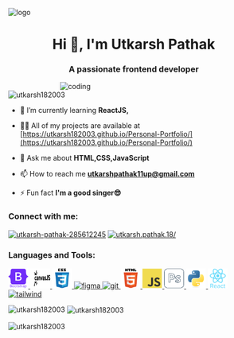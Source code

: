![logo](https://github.com/Utkarsh182003/Utkarsh182003/blob/main/banner.png)
<h1 align="center">Hi 👋, I'm Utkarsh Pathak</h1>
<h3 align="center">A passionate frontend developer</h3>
<img align="right" alt="coding" width="400px" src="https://cdn.dribbble.com/users/1162077/screenshots/3848914/programmer.gif">

<p align="left"> <img src="https://komarev.com/ghpvc/?username=utkarsh182003&label=Profile%20views&color=0e75b6&style=flat" alt="utkarsh182003" /> </p>

- 🌱 I’m currently learning **ReactJS,**

- 👨‍💻 All of my projects are available at [https://utkarsh182003.github.io/Personal-Portfolio/](https://utkarsh182003.github.io/Personal-Portfolio/)

- 💬 Ask me about **HTML,CSS,JavaScript**

- 📫 How to reach me **utkarshpathak11up@gmail.com**

- ⚡ Fun fact **I'm a good singer😎**

<h3 align="left">Connect with me:</h3>
<p align="left">
<a href="https://linkedin.com/in/utkarsh-pathak-285612245" target="blank"><img align="center" src="https://raw.githubusercontent.com/rahuldkjain/github-profile-readme-generator/master/src/images/icons/Social/linked-in-alt.svg" alt="utkarsh-pathak-285612245" height="30" width="40" /></a>
<a href="https://instagram.com/utkarsh.pathak.18/" target="blank"><img align="center" src="https://raw.githubusercontent.com/rahuldkjain/github-profile-readme-generator/master/src/images/icons/Social/instagram.svg" alt="utkarsh.pathak.18/" height="30" width="40" /></a>
</p>

<h3 align="left">Languages and Tools:</h3>
<p align="left"> <a href="https://getbootstrap.com" target="_blank" rel="noreferrer"> <img src="https://raw.githubusercontent.com/devicons/devicon/master/icons/bootstrap/bootstrap-plain-wordmark.svg" alt="bootstrap" width="40" height="40"/> </a> <a href="https://canvasjs.com" target="_blank" rel="noreferrer"> <img src="https://raw.githubusercontent.com/Hardik0307/Hardik0307/master/assets/canvasjs-charts.svg" alt="canvasjs" width="40" height="40"/> </a> <a href="https://www.w3schools.com/css/" target="_blank" rel="noreferrer"> <img src="https://raw.githubusercontent.com/devicons/devicon/master/icons/css3/css3-original-wordmark.svg" alt="css3" width="40" height="40"/> </a> <a href="https://www.figma.com/" target="_blank" rel="noreferrer"> <img src="https://www.vectorlogo.zone/logos/figma/figma-icon.svg" alt="figma" width="40" height="40"/> </a> <a href="https://git-scm.com/" target="_blank" rel="noreferrer"> <img src="https://www.vectorlogo.zone/logos/git-scm/git-scm-icon.svg" alt="git" width="40" height="40"/> </a> <a href="https://www.w3.org/html/" target="_blank" rel="noreferrer"> <img src="https://raw.githubusercontent.com/devicons/devicon/master/icons/html5/html5-original-wordmark.svg" alt="html5" width="40" height="40"/> </a> <a href="https://developer.mozilla.org/en-US/docs/Web/JavaScript" target="_blank" rel="noreferrer"> <img src="https://raw.githubusercontent.com/devicons/devicon/master/icons/javascript/javascript-original.svg" alt="javascript" width="40" height="40"/> </a> <a href="https://www.photoshop.com/en" target="_blank" rel="noreferrer"> <img src="https://raw.githubusercontent.com/devicons/devicon/master/icons/photoshop/photoshop-line.svg" alt="photoshop" width="40" height="40"/> </a> <a href="https://www.python.org" target="_blank" rel="noreferrer"> <img src="https://raw.githubusercontent.com/devicons/devicon/master/icons/python/python-original.svg" alt="python" width="40" height="40"/> </a> <a href="https://reactjs.org/" target="_blank" rel="noreferrer"> <img src="https://raw.githubusercontent.com/devicons/devicon/master/icons/react/react-original-wordmark.svg" alt="react" width="40" height="40"/> </a> <a href="https://tailwindcss.com/" target="_blank" rel="noreferrer"> <img src="https://www.vectorlogo.zone/logos/tailwindcss/tailwindcss-icon.svg" alt="tailwind" width="40" height="40"/> </a> </p>

<p><img align="left" src="https://github-readme-stats.vercel.app/api/top-langs?username=utkarsh182003&show_icons=true&locale=en&layout=compact" alt="utkarsh182003" /></p>

<p>&nbsp;<img align="center" src="https://github-readme-stats.vercel.app/api?username=utkarsh182003&show_icons=true&locale=en" alt="utkarsh182003" /></p>

<p><img align="center" src="https://github-readme-streak-stats.herokuapp.com/?user=utkarsh182003&" alt="utkarsh182003" /></p>
